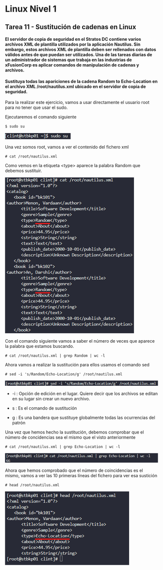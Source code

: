 # Linux Nivel 1

## Tarea 11 - Sustitución de cadenas en Linux

#### El servidor de copia de seguridad en el Stratos DC contiene varios archivos XML de plantilla utilizados por la aplicación Nautilus. Sin embargo, estos archivos XML de plantilla deben ser rellenados con datos válidos antes de que puedan ser utilizados. Una de las tareas diarias de un administrador de sistemas que trabaja en las industrias de xFusionCorp es aplicar comandos de manipulación de cadenas y archivos.

#### Sustituya todas las apariciones de la cadena Random to Echo-Location en el archivo XML /root/nautilus.xml ubicado en el servidor de copia de seguridad.

Para la realizar este ejercicio, vamos a usar directamente el usuario root para no tener que usar el sudo.

Ejecutaremos el comando siguiente

```bash
$ sudo su
```

![comando sudo su](/img/LINUX/LinuxL01/Task11_01_sudo_su.png)

Una vez somos root, vamos a ver el contenido del fichero xml

```
# cat /root/nautilus.xml
```

Como vemos en la etiqueta \<type> aparece la palabra Random que debemos sustituir.

![comando cat](/img/LINUX/LinuxL01/Task11_02_cat.png)

Con el comando siguiente vamos a saber el número de veces que aparece la palabra que estamos buscando.

```
# cat /root/nautilus.xml | grep Random | wc -l
```

Ahora vamos a realizar la sustitución para ellos usamos el comando sed

```
# sed -i 's/Random/Echo-Location/g' /root/nautilus.xml
```

![comando sed](/img/LINUX/LinuxL01/Task11_03_sed.png)

- -i : Opción de edición en el lugar. Quiere decir que los archivos se editan en su lugar sin crear un nuevo archivo.

- s : Es el comando de sustitución

- g : Es una bandera que sustituye globalmente todas las ocurrencias del patrón

Una vez que hemos hecho la sustitución, debemos comprobar que el número de concidencias sea el mismo que el visto anteriormente

```
# cat /root/nautilus.xml | grep Echo-Location | wc -l
```

![comando cat](/img/LINUX/LinuxL01/Task11_04_cat_sed.png)

Ahora que hemos comprobado que el número de coincidencias es el mismo, vamos a ver las 10 primeras líneas del fichero para ver esa sustición

```
# head /root/nautilus.xml
```

![comando head](/img/LINUX/LinuxL01/Task11_05_head.png)
